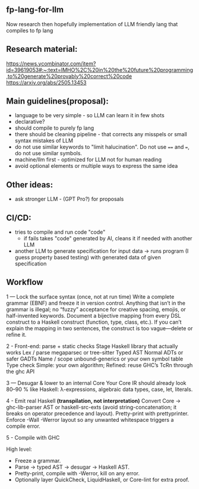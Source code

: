 ## fp-lang-for-llm
Now research then hopefully implementation of LLM friendly lang that compiles to fp lang

## Research material:
https://news.ycombinator.com/item?id=39619053#:~:text=IMHO%2C%20in%20the%20future%20programming,to%20generate%20provably%20correct%20code
https://arxiv.org/abs/2505.13453


## Main guidelines(proposal):
- language to be very simple - so LLM can learn it in few shots
- declarative? 
- should compile to purely fp lang
- there should be cleaning pipeline - that corrects any misspels or small syntax mistakes of LLM
- do not use similar keywords to "limit halucination". Do not use `==` and `=`, do not use similar symbols.
- machine/llm first - optimized for LLM not for human reading
- avoid optional elements or multiple ways to express the same idea


## Other ideas:
- ask stronger LLM - (GPT Pro?) for proposals


## CI/CD:
- tries to compile and run code "code"
    - if fails takes "code" generated by AI, cleans it if needed with another LLM
- another LLM to generate specification for input data -> runs program (I guess property based testing) with generated data of given specification

## Workflow

1 — Lock the surface syntax (once, not at run time)
Write a complete grammar (EBNF) and freeze it in version control.
Anything that isn’t in the grammar is illegal; no “fuzzy” acceptance for creative spacing, emojis, or half-invented keywords.
Document a bijective mapping from every DSL construct to a Haskell construct (function, type, class, etc.).
If you can’t explain the mapping in two sentences, the construct is too vague—delete or refine it.

2 - Front-end: parse + static checks
Stage	        Haskell library that actually works
Lex / parse	    megaparsec or tree-sitter
Typed AST	    Normal ADTs or safer GADTs
Name / scope	unbound-generics or your own symbol table
Type check	    Simple: your own algorithm; Refined: reuse GHC’s TcRn through the ghc API

3 — Desugar & lower to an internal Core
Your Core IR should already look 80–90 % like Haskell: λ-expressions, algebraic data types, case, let, literals.

4 - Emit real Haskell **(transpilation, not interpretation)**
Convert Core → ghc-lib-parser AST or haskell-src-exts
(avoid string-concatenation; it breaks on operator precedence and layout).
Pretty-print with prettyprinter.
Enforce -Wall -Werror layout so any unwanted whitespace triggers a compile error.

5 - Compile with GHC

High level:
- Freeze a grammar.
- Parse → typed AST → desugar → Haskell AST.
- Pretty-print, compile with -Werror, kill on any error.
- Optionally layer QuickCheck, LiquidHaskell, or Core-lint for extra proof.

